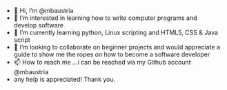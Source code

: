 - 👋 Hi, I’m @mbaustria
- 👀 I’m interested in learning how to write computer programs and develop software
- 🌱 I’m currently learning python, Linux scripting and HTML5, CSS & Java script
- 💞️ I’m looking to collaborate on beginner projects and would appreciate a guide to show me the ropes on how to become a software developer
- 📫 How to reach me ...i can be reached via my Github account @mbaustria
- any help is appreciated! Thank you. 

<!---
mbaustria/mbaustria is a ✨ special ✨ repository because its `README.md` (this file) appears on your GitHub profile.
You can click the Preview link to take a look at your changes.
--->
